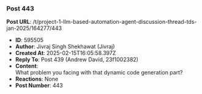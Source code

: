 ### Post 443
**Post URL**: /t/project-1-llm-based-automation-agent-discussion-thread-tds-jan-2025/164277/443
- **ID**: 595505
- **Author**: Jivraj Singh Shekhawat (Jivraj)
- **Created At**: 2025-02-15T16:05:58.397Z
- **Reply To**: Post 439 (Andrew David, 23f1002382)
- **Content**:  
  What problem you facing with that dynamic code generation part?
- **Reactions**: None
- **Post Number**: 443

